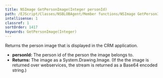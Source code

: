 ```yaml
---
title: NSImage GetPersonImage(Integer personId)
path: /EJScript/Classes/NSBLOBAgent/Member functions/NSImage GetPersonImage(Integer p_0)
intellisense: 1
classref: 1
sortOrder: 1417
keywords: GetPersonImage(Integer)
---
```



Returns the person image that is displayed in the CRM application.



* **personId:** The person id of the person the image belongs to.
* **Returns:** The image as a System.Drawing.Image. (If the the image is returned over webservices, the stream is returned as a Base64 encoded string.)


